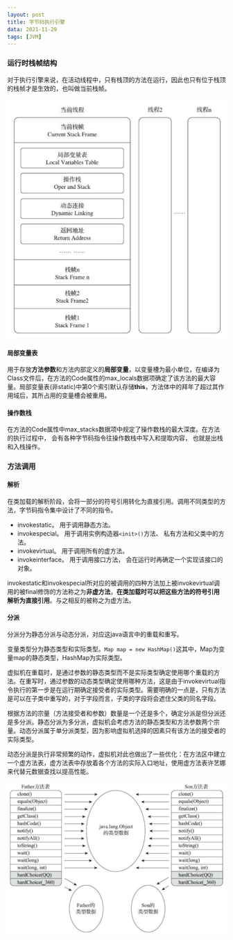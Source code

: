 ```yaml
---
layout: post
title: 字节码执行引擎
data: 2021-11-29
tags: [JVM]
---
```


### 运行时栈帧结构

对于执行引擎来说，在活动线程中，只有栈顶的方法在运行，因此也只有位于栈顶的栈帧才是生效的，也叫做当前栈帧。

![](https://raw.githubusercontent.com/Mingasd/PostImg/main/20211129141334.png)



#### 局部变量表

用于存放**方法参数**和方法内部定义的**局部变量**，以变量槽为最小单位，在编译为Class文件后，在方法的Code属性的max_locals数据项确定了该方法的最大容量。局部变量表(非static)中第0个索引默认存储**this**，方法体中的拜年了超过其作用域后，其所占用的变量槽会被重用。

#### 操作数栈

在方法的Code属性中max_stacks数据项中规定了操作数栈的最大深度。在方法的执行过程中， 会有各种字节码指令往操作数栈中写入和提取内容， 也就是出栈和入栈操作。   



### 方法调用

#### 解析

在类加载的解析阶段，会将一部分的符号引用转化为直接引用。调用不同类型的方法，字节码指令集中设计了不同的指令。

- invokestatic。 用于调用静态方法。
- invokespecial。 用于调用实例构造器`<init>()`方法、 私有方法和父类中的方法。
- invokevirtual。 用于调用所有的虚方法。
- invokeinterface。 用于调用接口方法， 会在运行时再确定一个实现该接口的对象。  

invokestatic和invokespecial所对应的被调用的四种方法加上被invokevirtual调用的被final修饰的方法称之为**非虚方法**，**在类加载时可以把这些方法的符号引用解析为直接引用**。与之相反的被称之为虚方法。

#### 分派

分派分为静态分派与动态分派，对应这java语言中的重载和重写。

变量类型分为静态类型和实际类型。`Map map = new HashMap()`这其中，Map为变量map的静态类型，HashMap为实际类型。

虚拟机在重载时，是通过参数的静态类型而不是实际类型确定使用哪个重载的方法。在重写时，通过参数的动态类型确定使用哪种方法，这是由于invokevirtual指令执行的第一步是在运行期确定接受者的实际类型。需要明确的一点是，只有方法是可以在子类中重写的，对于字段而言，子类的字段将会遮住父类的同名字段。

根据方法的宗量（方法接受者和参数）数量是一个还是多个，确定分派是但分派还是多分派。静态分派为多分派，虚拟机会考虑方法的静态类型和方法参数两个宗量。动态分派属于单分派类型，因为影响虚拟机选择的因素只有该方法的接受者的实际类型。

动态分派是执行非常频繁的动作，虚拟机对此也做出了一些优化：在方法区中建立一个虚方法表，虚方法表中存放着各个方法的实际入口地址，使用虚方法表许艺娜来代替元数据查找以提高性能。

![](https://raw.githubusercontent.com/Mingasd/PostImg/main/20211129150716.png)

